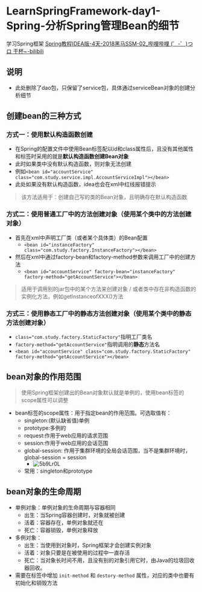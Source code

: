 # LearnSpringFramework-day1-Spring-分析Spring管理Bean的细节
  学习Spring框架
  [Spring教程IDEA版-4天-2018黑马SSM-02_哔哩哔哩 (゜-゜)つロ 干杯~-bilibili](https://www.bilibili.com/video/BV1Sb411s7vP?from=search&seid=6126662563921252654)


## 说明
- 此处删除了dao包，只保留了service包，具体通过serviceBean对象的创建分析细节

## 创建bean的三种方式
### 方式一：使用默认构造函数创建
- 在Spring的配置文件中使用Bean标签配以id和class属性后，且没有其他属性和标签时采用的就是**默认构造函数创建Bean对象**
- 此时如果类中没有默认构造函数，则对象无法创建
- 例如`<bean id="accountService" class="com.study.service.impl.AccountServiceImpl"></bean> `
- 此处如果没有默认构造函数，idea也会在xml中红线报错提示

> 该方法适用于：创建自己写的类的Bean对象，且明确存在默认构造函数

### 方式二：使用普通工厂中的方法创建对象（使用某个类中的方法创建对象）
- 首先在xml中声明工厂类（或者某个具体类）的Bean配置
    - `<bean id="instanceFactory" class="com.study.factory.InstanceFactory"></bean>`
- 然后在xml中通过factory-bean和factory-method参数来调用工厂中的创建方法
    - `<bean id="accountService" factory-bean="instanceFactory" factory-method="getAccountService"></bean>`

> 适用于调用别的jar包中的某个方法来创建对象 / 或者类中存在非构造函数的实例化方法，例如getInstanceofXXX()方法

### 方式三：使用静态工厂中的静态方法创建对象（使用某个类中的静态方法创建对象）
- `class="com.study.factory.StaticFactory"`指明工厂类名
- `factory-method="getAccountService"`指明调用的**静态**方法名
- `<bean id="accountService" class="com.study.factory.StaticFactory" factory-method="getAccountService"></bean>`

## bean对象的作用范围
> 使用Spring框架创建出的Bean对象默认就是单例的，使用bean标签的scope属性可以调整

- bean标签的scope属性：用于指定bean的作用范围。可选取值有：
    - singleton:(默认缺省值)单例
    - prototype:多例的
    - request:作用于web应用的请求范围
    - session:作用于web应用的会话范围
    - global-session: 作用于集群环境的全局会话范围，当不是集群环境时，global-session = session
        - ![5b9Lr0L](https://i.imgur.com/5b9Lr0L.png)
    - 常用：singleton和prototype

## bean对象的生命周期
- 单例对象：单例对象的生命周期与容器相同
    - 出生：当Spring容器创建时，对象就被创建
    - 活着：容器存在，单例对象就还在
    - 死亡：容器销毁，单例对象释放
- 多例对象：
    - 出生：当使用到对象时，Spring框架才会创建实例对象
    - 活着：对象只要是在被使用的过程中一直存活
    - 死亡：当对象长时间不用，且没有别的对象引用它时，由Java的垃圾回收器回收。
- 需要在<bean>标签中增加 `init-method` 和 `destory-method` 属性，对应的类中也要有初始化和销毁方法

